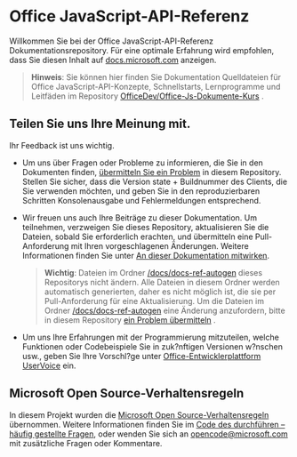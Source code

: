 # <a name="office-javascript-api-reference"></a>Office JavaScript-API-Referenz

Willkommen Sie bei der Office JavaScript-API-Referenz Dokumentationsrepository. Für eine optimale Erfahrung wird empfohlen, dass Sie diesen Inhalt auf [docs.microsoft.com](https://docs.microsoft.com/javascript/api/overview/office?view=office-js) anzeigen.

> **Hinweis**: Sie können hier finden Sie Dokumentation Quelldateien für Office JavaScript-API-Konzepte, Schnellstarts, Lernprogramme und Leitfäden im Repository [OfficeDev/Office-Js-Dokumente-Kurs](https://github.com/OfficeDev/office-js-docs-pr) .

## <a name="give-us-your-feedback"></a>Teilen Sie uns Ihre Meinung mit.

Ihr Feedback ist uns wichtig. 

* Um uns über Fragen oder Probleme zu informieren, die Sie in den Dokumenten finden,  [übermitteln Sie ein Problem](https://github.com/OfficeDev/office-js-docs-reference/issues) in diesem Repository. Stellen Sie sicher, dass die Version state + Buildnummer des Clients, die Sie verwenden möchten, und geben Sie in den reproduzierbaren Schritten Konsolenausgabe und Fehlermeldungen entsprechend. 

* Wir freuen uns auch Ihre Beiträge zu dieser Dokumentation. Um teilnehmen, verzweigen Sie dieses Repository, aktualisieren Sie die Dateien, sobald Sie erforderlich erachten, und übermitteln eine Pull-Anforderung mit Ihren vorgeschlagenen Änderungen. Weitere Informationen finden Sie unter [An dieser Dokumentation mitwirken](Contributing.md). 

    > **Wichtig**: Dateien im Ordner [/docs/docs-ref-autogen](https://github.com/OfficeDev/office-js-docs-reference/tree/master/docs/docs-ref-autogen) dieses Repositorys nicht ändern. Alle Dateien in diesem Ordner werden automatisch generierten, daher es nicht möglich ist, die sie per Pull-Anforderung für eine Aktualisierung. Um die Dateien im Ordner [/docs/docs-ref-autogen](https://github.com/OfficeDev/office-js-docs-reference/tree/master/docs/docs-ref-autogen) eine Änderung anzufordern, bitte in diesem Repository [ein Problem übermitteln](https://github.com/OfficeDev/office-js-docs-reference/issues) .

* Um uns Ihre Erfahrungen mit der Programmierung mitzuteilen, welche Funktionen oder Codebeispiele Sie in zuk?nftigen Versionen w?nschen usw., geben Sie Ihre Vorschl?ge unter [Office-Entwicklerplattform UserVoice](https://officespdev.uservoice.com/) ein.


## <a name="microsoft-open-source-code-of-conduct"></a>Microsoft Open Source-Verhaltensregeln

In diesem Projekt wurden die [Microsoft Open Source-Verhaltensregeln](https://opensource.microsoft.com/codeofconduct/) übernommen.
Weitere Informationen finden Sie im [Code des durchführen – häufig gestellte Fragen](https://opensource.microsoft.com/codeofconduct/faq/), oder wenden Sie sich an [opencode@microsoft.com](mailto:opencode@microsoft.com) mit zusätzliche Fragen oder Kommentare.

